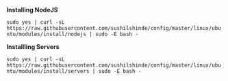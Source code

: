 
**Installing NodeJS**

`
sudo yes | curl -sL https://raw.githubusercontent.com/sushilshinde/config/master/linux/ubuntu/modules/install/nodejs | sudo -E bash -
`

**Installling Servers**

`
sudo yes | curl -sL https://raw.githubusercontent.com/sushilshinde/config/master/linux/ubuntu/modules/install/servers | sudo -E bash -
`
